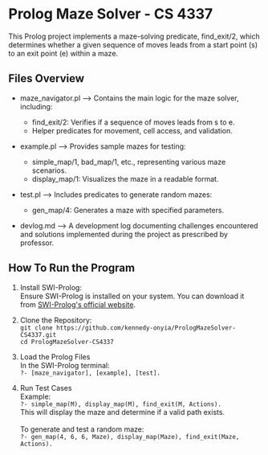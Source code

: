 # Prolog Maze Solver - CS 4337

This Prolog project implements a maze-solving predicate, find_exit/2, which determines whether a given sequence of moves leads from a start point (s) to an exit point (e) within a maze.

## Files Overview

- maze_navigator.pl --> Contains the main logic for the maze solver, including:

  - find_exit/2: Verifies if a sequence of moves leads from s to e.
  - Helper predicates for movement, cell access, and validation.

- example.pl --> Provides sample mazes for testing:

  - simple_map/1, bad_map/1, etc., representing various maze scenarios.
  - display_map/1: Visualizes the maze in a readable format.

- test.pl --> Includes predicates to generate random mazes:

  - gen_map/4: Generates a maze with specified parameters.

- devlog.md --> A development log documenting challenges encountered and solutions implemented during the project as prescribed by professor.

## How To Run the Program

1. Install SWI-Prolog:  
   Ensure SWI-Prolog is installed on your system. You can download it from [SWI-Prolog's official website](www.swi-prolog.org).

2. Clone the Repository:  
   `git clone https://github.com/kennedy-onyia/PrologMazeSolver-CS4337.git`  
   `cd PrologMazeSolver-CS4337`

3. Load the Prolog Files  
   In the SWI-Prolog terminal:  
   `?- [maze_navigator], [example], [test].`

4. Run Test Cases  
   Example:  
   `?- simple_map(M), display_map(M), find_exit(M, Actions).`  
   This will display the maze and determine if a valid path exists.<br>  
   To generate and test a random maze:  
   `?- gen_map(4, 6, 6, Maze), display_map(Maze), find_exit(Maze, Actions).`
